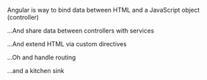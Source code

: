 Angular is way to bind data between HTML and a JavaScript object (controller)

...And share data between controllers with services

...And extend HTML via custom directives

...Oh and handle routing

...and a kitchen sink
